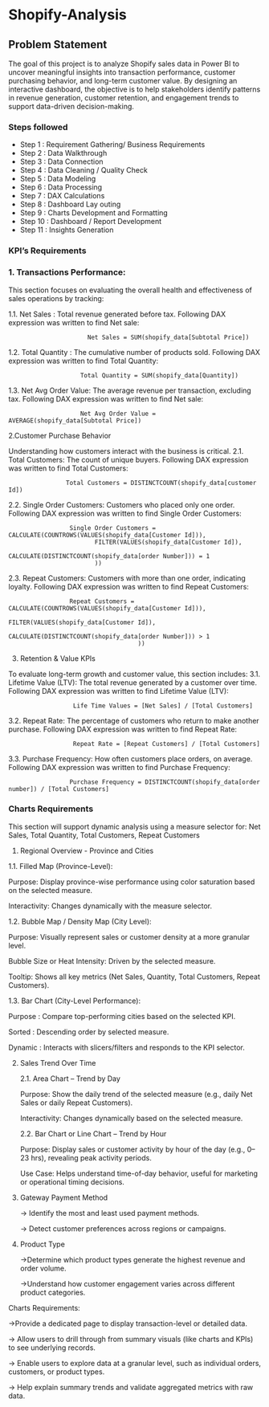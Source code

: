 # Shopify-Analysis

## Problem Statement

The goal of this project is to analyze Shopify sales data in Power BI to uncover meaningful insights into transaction performance, customer purchasing behavior, and long-term customer value. By designing an interactive dashboard, the objective is to help stakeholders identify patterns in revenue generation, customer retention, and engagement trends to support data-driven decision-making.

### Steps followed 

- Step 1  : Requirement Gathering/ Business Requirements
- Step 2  : Data Walkthrough
- Step 3  : Data Connection
- Step 4  : Data Cleaning / Quality Check
- Step 5  : Data Modeling
- Step 6  : Data Processing
- Step 7  : DAX Calculations
- Step 8  : Dashboard Lay outing
- Step 9  : Charts Development and Formatting
- Step 10 : Dashboard / Report Development
- Step 11 : Insights Generation

### KPI’s Requirements

### 1. Transactions Performance:
This section focuses on evaluating the overall health and effectiveness of sales operations by tracking:

1.1. Net Sales : Total revenue generated before tax.
                      Following DAX expression was written to find Net sale:

                          Net Sales = SUM(shopify_data[Subtotal Price])
                           
1.2. Total Quantity : The cumulative number of products sold.
                      Following DAX expression was written to find Total Quantity:

                        Total Quantity = SUM(shopify_data[Quantity])
1.3. Net Avg Order Value: The average revenue per transaction, excluding tax.
                           Following DAX expression was written to find Net sale:

                        Net Avg Order Value = AVERAGE(shopify_data[Subtotal Price])
2.Customer Purchase Behavior

Understanding how customers interact with the business is critical.
    2.1. Total Customers: The count of unique buyers.
                         Following DAX expression was written to find Total Customers:

                    Total Customers = DISTINCTCOUNT(shopify_data[customer Id])
   
   2.2. Single Order Customers: Customers who placed only one order.
                               Following DAX expression was written to find Single Order Customers:

                     Single Order Customers = CALCULATE(COUNTROWS(VALUES(shopify_data[Customer Id])),
                            FILTER(VALUES(shopify_data[Customer Id]),
                                     CALCULATE(DISTINCTCOUNT(shopify_data[order Number])) = 1
                            ))

   2.3. Repeat Customers: Customers with more than one order, indicating loyalty.
                        Following DAX expression was written to find Repeat Customers:

                         
                     Repeat Customers = CALCULATE(COUNTROWS(VALUES(shopify_data[Customer Id])),
                                        FILTER(VALUES(shopify_data[Customer Id]),
                                                CALCULATE(DISTINCTCOUNT(shopify_data[order Number])) > 1
                                        ))

3. Retention & Value KPIs 
     
To evaluate long-term growth and customer value, this section includes:
        3.1. Lifetime Value (LTV): The total revenue generated by a customer over time.
                                  Following DAX expression was written to find Lifetime Value (LTV):

                      Life Time Values = [Net Sales] / [Total Customers]

  3.2. Repeat Rate: The percentage of customers who return to make another purchase.
                     Following DAX expression was written to find Repeat Rate:

                      Repeat Rate = [Repeat Customers] / [Total Customers]

  3.3. Purchase Frequency: How often customers place orders, on average.
                            Following DAX expression was written to find Purchase Frequency:

                     Purchase Frequency = DISTINCTCOUNT(shopify_data[order number]) / [Total Customers]


### Charts Requirements

This section will support dynamic analysis using a measure selector for: Net Sales, Total Quantity, Total Customers, Repeat Customers

1. Regional Overview - Province and Cities
   
  1.1.  Filled Map (Province-Level):
           
  Purpose: Display province-wise performance using color saturation based on the selected measure.

  Interactivity: Changes dynamically with the measure selector.

  1.2. Bubble Map / Density Map (City Level):

  Purpose: Visually represent sales or customer density at a more granular level.

  Bubble Size or Heat Intensity: Driven by the selected measure.

  Tooltip: Shows all key metrics (Net Sales, Quantity, Total Customers, Repeat Customers).

   1.3. Bar Chart (City-Level Performance):

  Purpose : Compare top-performing cities based on the selected KPI.
  
  Sorted  : Descending order by selected measure.
  
  Dynamic : Interacts with slicers/filters and responds to the KPI selector.

2. Sales Trend Over Time

   2.1. Area Chart – Trend by Day

   Purpose: Show the daily trend of the selected measure (e.g., daily Net Sales or daily Repeat Customers).

   Interactivity: Changes dynamically based on the selected measure.

   2.2. Bar Chart or Line Chart – Trend by Hour

   Purpose: Display sales or customer activity by hour of the day (e.g., 0–23 hrs), revealing peak activity periods.

   Use Case: Helps understand time-of-day behavior, useful for marketing or operational timing decisions.

3. Gateway Payment Method

   -> Identify the most and least used payment methods.

   -> Detect customer preferences across regions or campaigns.

4. Product Type

   ->Determine which product types generate the highest revenue and order volume.

   ->Understand how customer engagement varies across different product categories.


Charts Requirements:

->Provide a dedicated page to display transaction-level or detailed data.

-> Allow users to drill through from summary visuals (like charts and KPIs) to see underlying records.

-> Enable users to explore data at a granular level, such as individual orders, customers, or product types.

-> Help explain summary trends and validate aggregated metrics with raw data.










    










                               
                 
   
